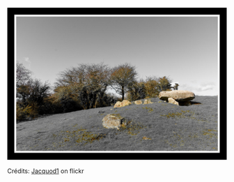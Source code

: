 ![Clarisse](/images/2022-10-15.jpg)

Crédits: [Jacquod1](https://www.flickr.com/people/136092478@N05/) on flickr